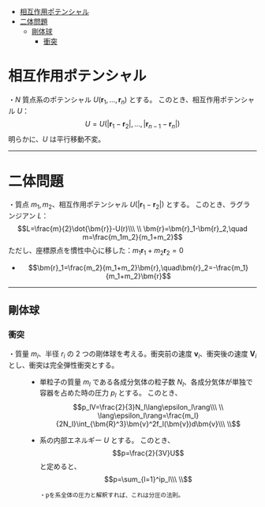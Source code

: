 
- [相互作用ポテンシャル](#相互作用ポテンシャル)
- [二体問題](#二体問題)
  - [剛体球](#剛体球)
    - [衝突](#衝突)



# 相互作用ポテンシャル

・$N$ 質点系のポテンシャル $U(\bm{r}_1,...,\bm{r}_n)$ とする。
このとき、相互作用ポテンシャル $U$：
$$U=U(|\bm{r}_1-\bm{r}_2|,...,|\bm{r}_{n-1}-\bm{r}_n|)$$
明らかに、$U$ は平行移動不変。

---

# 二体問題

・質点 $m_1,m_2$、相互作用ポテンシャル $U(|\bm{r}_1-\bm{r}_2|)$ とする。
このとき、ラグランジアン $L$：
$$L=\frac{m}{2}\dot{\bm{r}}-U(r)\\\ \\
\bm{r}=\bm{r}_1-\bm{r}_2,\quad m=\frac{m_1m_2}{m_1+m_2}$$
ただし、座標原点を慣性中心に移した：$m_1\bm{r}_1+m_2\bm{r}_2=0$
<br>

- $$\bm{r}_1=\frac{m_2}{m_1+m_2}\bm{r},\quad\bm{r}_2=-\frac{m_1}{m_1+m_2}\bm{r}$$

---

## 剛体球

### 衝突

<dl><dt>

・質量 $m_i$、半径 $r_i$ の $2$ つの剛体球を考える。衝突前の速度 $\bm{v}_i$、衝突後の速度 $\bm{V}_i$ とし、衝突は完全弾性衝突とする。

</dt><dd>

- 単粒子の質量 $m_l$ である各成分気体の粒子数 $N_l$、各成分気体が単独で容器を占めた時の圧力 $p_l$ とする。
このとき、
$$p_lV=\frac{2}{3}N_l\lang\epsilon_l\rang\\\ \\
\lang\epsilon_l\rang=\frac{m_l}{2N_l}\int_{\bm{R}^3}\bm{v}^2f_l(\bm{v})d\bm{v}\\\ \\$$

- 系の内部エネルギー $U$ とする。
このとき、
$$p=\frac{2}{3V}U$$
と定めると、
$$p=\sum_{l=1}^ip_l\\\ \\$$

      ・pを系全体の圧力と解釈すれば、これは分圧の法則。

</dd></dl>




